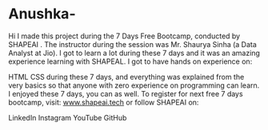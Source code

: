 # Anushka-
Hi I made this project during the 7 Days Free Bootcamp, conducted by SHAPEAI . The instructor during the session was Mr. Shaurya Sinha (a Data Analyst at Jio). I got to learn a lot during these 7 days and it was an amazing experience learning with SHAPEAL.
I got to have hands on experience on:

HTML
CSS
during these 7 days, and everything was explained from the very basics so that anyone with zero experience on programming can learn.
I enjoyed these 7 days, you can as well. To register for next free 7 days bootcamp, visit: www.shapeai.tech or follow SHAPEAI on:

LinkedIn
Instagram
YouTube
GitHub
